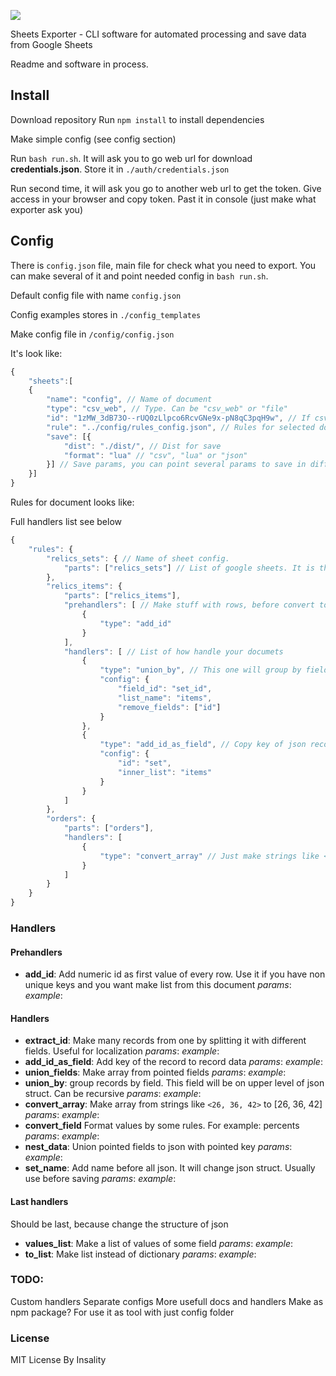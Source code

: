 ![](media/exporter_logo)

Sheets Exporter - CLI software for automated processing and save data from Google Sheets

Readme and software in process.

## Install
Download repository
Run `npm install` to install dependencies

Make simple config (see config section)

Run `bash run.sh`. It will ask you to go web url for download **credentials.json**. Store it in `./auth/credentials.json`

Run second time, it will ask you go to another web url to get the token. Give access in your browser and copy token. Past it in console (just make what exporter ask you)

## Config
There is `config.json` file, main file for check what you need to export. You can make several of it and point needed config in `bash run.sh`. 

Default config file with name `config.json`

Config examples stores in `./config_templates`

Make config file in `/config/config.json`

It's look like:
```js
{
	"sheets":[
	{
		"name": "config", // Name of document
		"type": "csv_web", // Type. Can be "csv_web" or "file"
		"id": "1zMW_3dB73O--rUQ0zLlpco6RcvGNe9x-pN8qC3pqH9w", // If csv_web - id of google sheets document
		"rule": "../config/rules_config.json", // Rules for selected document
		"save": [{
			"dist": "./dist/", // Dist for save
			"format": "lua" // "csv", "lua" or "json"
		}] // Save params, you can point several params to save in different place or formats
	}]
}
```
Rules for document looks like:

Full handlers list see below
```js
{
	"rules": {
		"relics_sets": { // Name of sheet config.
			"parts": ["relics_sets"] // List of google sheets. It is the name of the sheet. You can point several of sheets, but they need to have equal headers (it will merge them)
		},
		"relics_items": {
			"parts": ["relics_items"],
			"prehandlers": [ // Make stuff with rows, before convert to json
				{
					"type": "add_id"
				}
			],
			"handlers": [ // List of how handle your documets
				{
					"type": "union_by", // This one will group by field to map or list
					"config": {
						"field_id": "set_id",
						"list_name": "items",
						"remove_fields": ["id"]
					}
				},
				{
					"type": "add_id_as_field", // Copy key of json record to value
					"config": {
						"id": "set",
						"inner_list": "items"
					}
				}
			]
		},
		"orders": {
			"parts": ["orders"],
			"handlers": [
				{
					"type": "convert_array" // Just make strings like <some, string, 2> to value [some, string, 2]
				}
			]
		}
	}
}
```

### Handlers

#### Prehandlers
- **add_id**: Add numeric id as first value of every row. Use it if you have non unique keys and you want make list from this document
	*params*:
	*example*:

#### Handlers
- **extract_id**: Make many records from one by splitting it with different fields. Useful for localization
	*params*:
	*example*:
- **add_id_as_field**: Add key of the record to record data
	*params*:
	*example*:
- **union_fields**: Make array from pointed fields
	*params*:
	*example*:
- **union_by**: group records by field. This field will be on upper level of json struct. Can be recursive
	*params*:
	*example*:
- **convert_array**:  Make array from strings like `<26, 36, 42>` to [26, 36, 42]
	*params*:
	*example*:
- **convert_field** Format values by some rules. For example: percents
	*params*:
	*example*:
- **nest_data**: Union pointed fields to json with pointed key
	*params*:
	*example*:
- **set_name**: Add name before all json. It will change json struct. Usually use before saving
	*params*:
	*example*:

#### Last handlers
Should be last, because change the structure of json
- **values_list**: Make a list of values of some field
	*params*:
	*example*:
- **to_list**: Make list instead of dictionary
	*params*:
	*example*:


### TODO:
Custom handlers
Separate configs
More usefull docs and handlers
Make as npm package? For use it as tool with just config folder

### License
MIT License
By Insality
